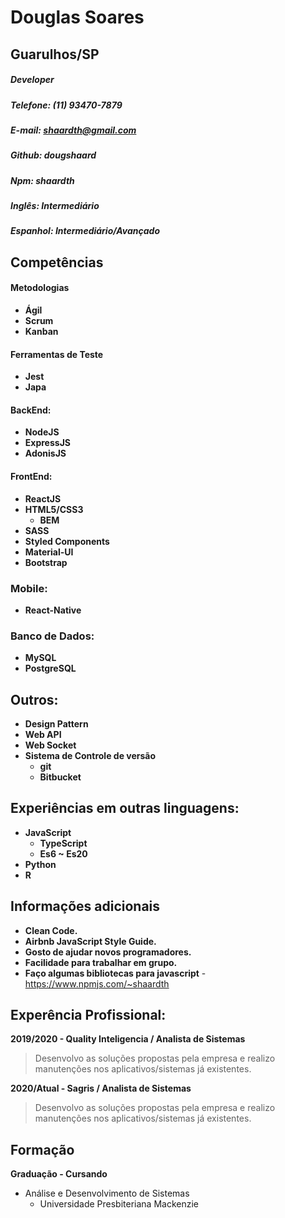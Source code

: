 # Douglas Soares
## Guarulhos/SP

##### Developer
##### Telefone: (11) 93470-7879

##### E-mail: shaardth@gmail.com

##### Github: **dougshaard**
##### Npm: **shaardth**

##### Inglês: Intermediário 
##### Espanhol: Intermediário/Avançado

## Competências

#### Metodologias
- **Ágil**
- **Scrum**
- **Kanban**
  
#### Ferramentas de Teste
- **Jest**
- **Japa**

#### BackEnd:

- **NodeJS**
- **ExpressJS**
- **AdonisJS**

#### FrontEnd:

- **ReactJS**
- **HTML5/CSS3**
  - **BEM**
- **SASS**
- **Styled Components** 
- **Material-UI**
- **Bootstrap**

### Mobile:
- **React-Native**

### Banco de Dados:
- **MySQL**
- **PostgreSQL**

## Outros:
- **Design Pattern**
- **Web API**
- **Web Socket**
- **Sistema de Controle de versão**
  - **git**
  - **Bitbucket**


## Experiências em outras linguagens:

- **JavaScript**
  - **TypeScript**
  - **Es6 ~ Es20**
- **Python**
- **R**

## Informações adicionais
- **Clean Code.**
- **Airbnb JavaScript Style Guide.**
- **Gosto de ajudar novos programadores.**
- **Facilidade para trabalhar em grupo.**
- **Faço algumas bibliotecas para javascript**
      - https://www.npmjs.com/~shaardth

## Experência Profissional:
**2019/2020 - Quality Inteligencia / Analista de Sistemas**
> Desenvolvo as soluções propostas pela empresa e realizo manutenções nos aplicativos/sistemas já existentes.


**2020/Atual - Sagris / Analista de Sistemas**
> Desenvolvo as soluções propostas pela empresa e realizo manutenções nos aplicativos/sistemas já existentes.


## Formação
**Graduação - Cursando**
- Análise e Desenvolvimento de Sistemas 
  - Universidade Presbiteriana Mackenzie 
